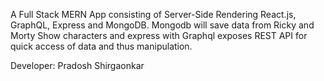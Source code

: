 A Full Stack MERN App consisting of Server-Side Rendering React.js, GraphQL, Express and MongoDB.
Mongodb will save data from Ricky and Morty Show characters and express with Graphql exposes REST API for quick access of data and thus manipulation.

Developer: Pradosh Shirgaonkar